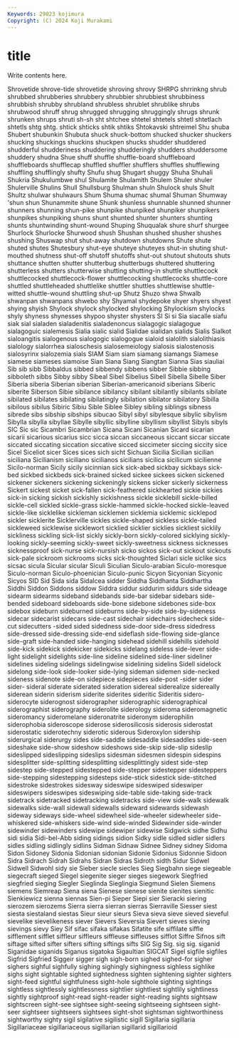 ```yaml
---
Keywords: 29023 kojimura
Copyright: (C) 2024 Koji Murakami
---
```


# title

Write contents here.



 Shrovetide shrove-tide shrovetide shroving shrovy SHRPG
shrrinkng shrub shrubbed shrubberies shrubbery shrubbier shrubbiest shrubbiness shrubbish shrubby
shrubland shrubless shrublet shrublike shrubs shrubwood shruff shrug shrugged shrugging
shruggingly shrugs shrunk shrunken shrups shruti sh-sh sht shtchee shtetel
shtetels shtetl shtetlach shtetls shtg shtg. shtick shticks shtik shtiks
Shtokavski shtreimel Shu shuba Shubert shubunkin Shubuta shuck shuck-bottom shucked
shucker shuckers shucking shuckings shuckins shuckpen shucks shudder shuddered shudderful
shudderiness shuddering shudderingly shudders shuddersome shuddery shudna Shue shuff shuffle
shuffle-board shuffleboard shuffleboards shufflecap shuffled shuffler shufflers shuffles shufflewing shuffling
shufflingly shufty Shufu shug Shugart shuggy Shuha Shuhali Shukria Shukulumbwe
shul Shulamite Shulamith Shulem Shuler shuler Shulerville Shulins Shull Shullsburg
Shulman shuln Shulock shuls Shult Shultz shulwar shulwaurs Shum Shuma
shumac shumal Shuman Shumway 'shun shun Shunammite shune Shunk shunless
shunnable shunned shunner shunners shunning shun-pike shunpike shunpiked shunpiker shunpikers
shunpikes shunpiking shuns shunt shunted shunter shunters shunting shunts shuntwinding
shunt-wound Shuping Shuqualak shure shurf shurgee Shurlock Shurlocke Shurwood shush
Shushan shushed shusher shushes shushing Shuswap shut shut-away shutdown shutdowns
Shute shute shuted shutes Shutesbury shut-eye shuteye shuteyes shut-in shuting
shut-mouthed shutness shut-off shutoff shutoffs shut-out shutout shutouts shuts shuttance
shutten shutter shutterbug shutterbugs shuttered shuttering shutterless shutters shutterwise shutting
shutting-in shuttle shuttlecock shuttlecocked shuttlecock-flower shuttlecocking shuttlecocks shuttle-core shuttled shuttleheaded
shuttlelike shuttler shuttles shuttlewise shuttle-witted shuttle-wound shuttling shut-up Shutz Shuzo
shwa Shwalb shwanpan shwanpans shwebo shy Shyamal shydepoke shyer shyers
shyest shying shyish Shylock shylock shylocked shylocking Shylockism shylocks shyly
shyness shynesses shypoo shyster shysters SI Si si Sia siacalle
siafu siak sial sialaden sialadenitis sialadenoncus sialagogic sialagogue sialagoguic sialemesis
Sialia sialic sialid Sialidae sialidan sialids Sialis Sialkot sialoangitis sialogenous
sialogogic sialogogue sialoid sialolith sialolithiasis sialology sialorrhea sialoschesis sialosemeiology sialosis
sialostenosis sialosyrinx sialozemia sials SIAM Siam siam siamang siamangs Siamese
siamese siameses siamoise Sian Siana Siang Siangtan Sianna Sias siauliai
Sib sib sibb Sibbaldus sibbed sibbendy sibbens sibber Sibbie sibbing
sibboleth sibbs Sibby sibby Sibeal Sibel Sibelius Sibell Sibella Sibelle
Siber Siberia siberia Siberian siberian Siberian-americanoid siberians Siberic siberite Siberson
Sibie sibilance sibilancy sibilant sibilantly sibilants sibilate sibilated sibilates sibilating
sibilatingly sibilation sibilator sibilatory Sibilla sibilous sibilus Sibiric Sibiu Sible
Siblee Sibley sibling siblings sibness sibrede sibs sibship sibships sibucao
Sibyl sibyl sibylesque sibylic sibylism Sibylla sibylla sibyllae Sibylle sibyllic
sibylline sibyllism sibyllist Sibyls sibyls SIC Sic sic Sicambri Sicambrian
Sicana Sicani Sicanian Sicard sicarian sicarii sicarious sicarius sicc sicca
siccan siccaneous siccant siccar siccate siccated siccating siccation siccative sicced
siccimeter siccing siccity sice Sicel Siceliot sicer Sices sices sich
sicht Sichuan Sicilia Sicilian sicilian siciliana Sicilianism siciliano sicilianos sicilians
sicilica sicilicum sicilienne Sicilo-norman Sicily sicily sicinnian sick sick-abed sickbay
sickbays sick-bed sickbed sickbeds sick-brained sicked sickee sickees sicken sickened
sickener sickeners sickening sickeningly sickens sicker sickerly sickerness Sickert sickest
sicket sick-fallen sick-feathered sickhearted sickie sickies sick-in sicking sickish sickishly
sickishness sickle sicklebill sickle-billed sickle-cell sickled sickle-grass sickle-hammed sickle-hocked sickle-leaved
sickle-like sicklelike sickleman sicklemen sicklemia sicklemic sicklepod sickler sicklerite Sicklerville
sickles sickle-shaped sickless sickle-tailed sickleweed sicklewise sicklewort sicklied sicklier sicklies
sickliest sicklily sickliness sickling sick-list sickly sickly-born sickly-colored sicklying sickly-looking
sickly-seeming sickly-sweet sickly-sweetness sickness sicknesses sicknessproof sick-nurse sick-nursish sicko sickos
sick-out sickout sickouts sick-pale sickroom sickrooms sicks sick-thoughted Siclari sicle
siclike sics sicsac sicula Sicular sicular Siculi Siculian Siculo-arabian Siculo-moresque
Siculo-norman Siculo-phoenician Siculo-punic Sicyon Sicyonian Sicyonic Sicyos SID Sid Sida
sida Sidalcea sidder Siddha Siddhanta Siddhartha Siddhi Siddon Siddons siddow
Siddra siddur siddurim siddurs side sideage sidearm sidearms sideband sidebands
side-bar sidebar sidebars side-bended sideboard sideboards side-bone sidebone sidebones side-box
sidebox sideburn sideburned sideburns side-by-side side-by-sideness sidecar sidecarist sidecars side-cast
sidechair sidechairs sidecheck side-cut sidecutters -sided sided sidedness side-door side-dress
sidedress side-dressed side-dressing side-end sideflash side-flowing side-glance side-graft side-handed side-hanging
sidehead sidehill sidehills sidehold side-kick sidekick sidekicker sidekicks sidelang sideless
side-lever side-light sidelight sidelights side-line sideline sidelined side-liner sideliner sidelines
sideling sidelings sidelingwise sidelining sidelins Sidell sidelock sidelong side-look side-looker
side-lying sideman sidemen side-necked sideness sidenote side-on sidepiece sidepieces side-post
-sider sider sider- sideral siderate siderated sideration sidereal siderealize sidereally
siderean siderin siderism siderite siderites sideritic Sideritis sidero- siderocyte siderognost
siderographer siderographic siderographical siderographist siderography siderolite siderology sideroma sideromagnetic sideromancy
sideromelane sideronatrite sideronym siderophilin siderophobia sideroscope siderose siderosilicosis siderosis siderostat
siderostatic siderotechny siderotic siderous Sideroxylon sidership siderurgical siderurgy sides side-saddle
sidesaddle sidesaddles side-seen sideshake side-show sideshow sideshows side-skip side-slip sideslip
sideslipped sideslipping sideslips sidesman sidesmen sidespin sidespins sidesplitter side-splitting sidesplitting
sidesplittingly sidest side-step sidestep side-stepped sidestepped side-stepper sidestepper sidesteppers side-stepping
sidestepping sidesteps side-stick sidestick side-stitched sidestroke sidestrokes sidesway sideswipe sideswiped
sideswiper sideswipers sideswipes sideswiping side-table side-taking side-track sidetrack sidetracked sidetracking
sidetracks side-view side-walk sidewalk sidewalks side-wall sidewall sidewalls sideward sidewards
sidewash sideway sideways side-wheel sidewheel side-wheeler sidewheeler side-whiskered side-whiskers side-wind
side-winded Sidewinder side-winder sidewinder sidewinders sidewipe sidewiper sidewise Sidgwick sidhe
Sidhu sidi sidia Sidi-bel-Abb siding sidings sidion Sidky sidle sidled
sidler sidlers sidles sidling sidlingly sidlins Sidman Sidnaw Sidnee Sidney
sidney Sidoma Sidon Sidoney Sidonia Sidonian sidonian Sidonie Sidonius Sidonnie
Sidoon Sidra Sidrach Sidrah Sidrahs Sidran Sidras Sidroth sidth Sidur
Sidwel Sidwell Sidwohl sidy sie Sieber siecle siecles Sieg Siegbahn
siege siegeable siegecraft sieged Siegel siegenite sieger sieges siegework Siegfried
siegfried sieging Siegler Sieglinda Sieglingia Siegmund Sielen Siemens siemens Siemreap
Siena siena Sienese sienese sienite sienites sienitic Sienkiewicz sienna siennas
Sien-pi Sieper Siepi sier Sieracki siering sierozem sierozems Sierra sierra
sierran sierras Sierraville Siesser siest siesta siestaland siestas Sieur sieur
sieurs Sieva sieva sieve sieved sieveful sievelike sievelikeness siever Sievers
Sieversia Sievert sieves sieving sievings sievy Siey Sif sifac sifaka
sifakas Sifatite sife siffilate siffle sifflement sifflet siffleur siffleurs siffleuse
siffleuses sifflot Siffre Sifnos sift siftage sifted sifter sifters sifting
siftings sifts SIG Sig Sig. sig sig. siganid Siganidae siganids
Siganus sigatoka Sigaultian SIGCAT Sigel sigfile sigfiles Sigfrid Sigfried Siggeir
sigger sigh sigh-born sighed sighed-for sigher sighers sighful sighfully sighing
sighingly sighingness sighless sighlike sighs sight sightable sighted sightedness sighten
sightening sighter sighters sight-feed sightful sightfulness sight-hole sighthole sighting sightings
sightless sightlessly sightlessness sightlier sightliest sightlily sightliness sightly sightproof sight-read
sight-reader sight-reading sights sightsaw sightscreen sight-see sightsee sight-seeing sightseeing sightseen
sight-seer sightseer sightseers sightsees sight-shot sightsman sightworthiness sightworthy sighty sigil
sigilative sigilistic sigill Sigillaria sigillaria Sigillariaceae sigillariaceous sigillarian sigillarid sigillarioid
